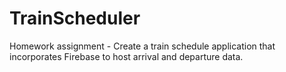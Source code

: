 # TrainScheduler
Homework assignment - Create a train schedule application that incorporates Firebase to host arrival and departure data.

